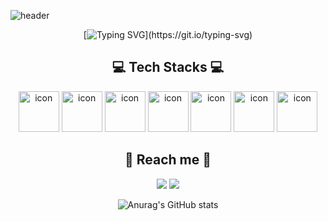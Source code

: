 
![header](https://capsule-render.vercel.app/api?type=waving&color=b19cdb&height=250&section=header&text=Just+kod+it!&fontSize=90&animation=twinkling&fontColor=2E2E2E)

<div align="center">

[![Typing SVG](https://readme-typing-svg.herokuapp.com?font=Square+Peg&size=33&duration=5000&color=9D6EF7&center=true&vCenter=true&width=550&height=80&lines=Hi+there%F0%9F%91%8B%2C+welcom+to+my+GitHub!!+;)](https://git.io/typing-svg)
<div align=center>

## 💻 Tech Stacks 💻
<p align="center">
<img src="https://techstack-generator.vercel.app/js-icon.svg" alt="icon" width="65" height="65" />
<img src="https://techstack-generator.vercel.app/ts-icon.svg" alt="icon" width="65" height="65" />
<img src="https://techstack-generator.vercel.app/graphql-icon.svg" alt="icon" width="65" height="65" />
<img src="https://techstack-generator.vercel.app/restapi-icon.svg" alt="icon" width="65" height="65" />
<img src="https://techstack-generator.vercel.app/docker-icon.svg" alt="icon" width="65" height="65" />
<img src="https://techstack-generator.vercel.app/mysql-icon.svg" alt="icon" width="65" height="65" />
<img src="https://techstack-generator.vercel.app/github-icon.svg" alt="icon" width="65" height="65" />

</p>
  
## 💌 Reach me 💌
<p>
  <a href="https://justkod.tistory.com/" target="_blank"><img src="https://img.shields.io/badge/BLOG-282828?style=flat-square&logo=Tistory&logoColor=white"/></a>
  <a href="mailto:luckoding@gmail.com" target="_blank"><img src="https://img.shields.io/badge/luckoding@gmail.com-EA4335?style=flat-square&logo=Gmail&logoColor=white"/></a>
</p>
  
![Anurag's GitHub stats](https://github-readme-stats.vercel.app/api?username=justkod&show_icons=true&theme=radical)

